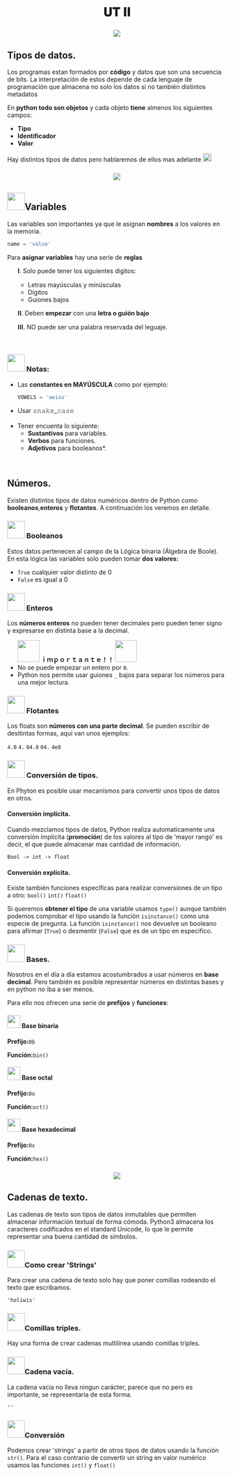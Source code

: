 <h1 align='center' > 𝐔𝐓 𝐈𝐈</h1>

<h3 align='center'><img src="https://64.media.tumblr.com/9e18b5b3fc323f9f9b79cfd950cdb246/ddd125b7d3b090e9-75/s400x600/b10388b1780146632827f5b2f95e0a17d1da8371.gifv"/> </h3>

<h2>Tipos de datos.</h2>
<p>Los programas estan formados por <b>código</b> y <b></b>datos que son una secuencia de bits. La interpretación de estos depende de cada lenguaje de programación que almacena no solo los datos si no también distintos metadatos</p>

<p> En <b>python todo son objetos</b> y cada objeto <b>tiene</b> almenos los siguientes campos: </p>
<ul style=' list-style-image: url(https://64.media.tumblr.com/e989512c04f78d9044b8521eac54bcaf/5326f244a7739283-e4/s75x75_c1/918d5791fd64f22dad1dec13fc43489aa3ba1f1d.gifv); ' >
    <li> <b>Tipo</b></li>
    <li> <b>Identificador</b></li>
     <li> <b>Valor</b></li>
</ul>
<p>Hay distintos tipos de datos pero hablaremos de ellos mas adelante <img width="20" src="https://web.archive.org/web/20091026100043im_/http://geocities.com/hellokitty_can/smile.gif"/>  </p>

<h3 align='center'><img src="https://64.media.tumblr.com/0ba6837d1f18265d1cb622617e5c7b5b/6498f69b85fa996f-b8/s400x600/72f1ee1d3ae9da1350e9d7fc10498521f416a1ef.gifv"/> </h3>

<h2><img width="40" src="https://64.media.tumblr.com/e989512c04f78d9044b8521eac54bcaf/5326f244a7739283-e4/s75x75_c1/918d5791fd64f22dad1dec13fc43489aa3ba1f1d.gifv"/>Variables</h2>
<p>Las variables son importantes ya que le asignan <b>nombres</b> a los valores en la memoria.</p>

```python
name = 'value'
```

<p>Para <b>asignar variables</b> hay una serie de <b>reglas</b> <ol> 𝐈. Solo puede tener los siguientes digitos: 
<ul>
<li>Letras mayúsculas y minúsculas </li>
<li>Dígitos </li>
<li>Guiones bajos</li>
</ul>
<p>𝐈𝐈. Deben <b>empezar</b> con una <b>letra o guión bajo</b></p>
<p>𝐈𝐈𝐈. NO puede ser una palabra reservada del leguaje.</p> 
</ol>

<br>

<h3><img width="40" src="https://64.media.tumblr.com/047cbcfd75fa8436a05117709730a7fd/56a8b33a30a474ba-7e/s100x200/e8150b8d88954e38aa097c2b072f4aa37de51ca3.gifv"/> Notas:</h3>

<ul style=' list-style-image: url(https://64.media.tumblr.com/8cbca649becf7e0ade94ef2333e53f89/5326f244a7739283-7b/s75x75_c1/93da5540c8e6c7de15f6fc031776aa480c634fcd.gifv);'>
<li>
Las <b>constantes en MAYÚSCULA</b> como por ejemplo:

```python
VOWELS = 'aeiou'
```
</li>

<li>
Usar 𝚜𝚗𝚊𝚔𝚎_𝚌𝚊𝚜𝚎
</li>
<br>
<li>
  Tener encuenta lo siguiente:
<ul>
    <li> <b>Sustantivos</b> para variables.</li>
    <li><b>Verbos</b> para funciones. </li>
    <li><b>Adjetivos</b> para booleanos*. </li>
</ul>
</li>
</ul>
<br>

<h2>Números.</h2>
<p>Existen distintos tipos de datos numéricos dentro de Python como <b>booleanos</b>,<b>enteros</b> y <b>flotantes</b>. A continuación los veremos en detalle.
</p>
<h3><img width="40" src="https://64.media.tumblr.com/e989512c04f78d9044b8521eac54bcaf/5326f244a7739283-e4/s75x75_c1/918d5791fd64f22dad1dec13fc43489aa3ba1f1d.gifv"/> Booleanos</h3>
<p>Estos datos pertenecen al campo de la Lógica binaria (Álgebra de Boole). En esta lógica las variables solo pueden tomar <b>dos valores:</b>
<ul>
<li><code>True</code> cualquier valor distinto de 0</li>
<li><code>False</code> es igual a 0</li> 
</ul>
</p>

<h3><img width="40" src="https://64.media.tumblr.com/e989512c04f78d9044b8521eac54bcaf/5326f244a7739283-e4/s75x75_c1/918d5791fd64f22dad1dec13fc43489aa3ba1f1d.gifv"/> Enteros</h3>
<p>Los <b>números enteros</b> no pueden tener decimales pero pueden tener signo y expresarse en distinta base a la decimal.
<ul><b><img width="50" src="https://images-wixmp-ed30a86b8c4ca887773594c2.wixmp.com/f/643ef1d4-6639-475b-ae06-a3bafad57cba/ddkggh6-9e40bba2-38f0-4ed5-b001-94978d32dc54.gif?token=eyJ0eXAiOiJKV1QiLCJhbGciOiJIUzI1NiJ9.eyJzdWIiOiJ1cm46YXBwOjdlMGQxODg5ODIyNjQzNzNhNWYwZDQxNWVhMGQyNmUwIiwiaXNzIjoidXJuOmFwcDo3ZTBkMTg4OTgyMjY0MzczYTVmMGQ0MTVlYTBkMjZlMCIsIm9iaiI6W1t7InBhdGgiOiJcL2ZcLzY0M2VmMWQ0LTY2MzktNDc1Yi1hZTA2LWEzYmFmYWQ1N2NiYVwvZGRrZ2doNi05ZTQwYmJhMi0zOGYwLTRlZDUtYjAwMS05NDk3OGQzMmRjNTQuZ2lmIn1dXSwiYXVkIjpbInVybjpzZXJ2aWNlOmZpbGUuZG93bmxvYWQiXX0.EeuTyFHTSzDgq60qzZTLcUv4Gs8sHXRbtgwnkU74DNc"/> ｉｍｐｏｒｔａｎｔｅ！！ </b><img width="50" src="https://images-wixmp-ed30a86b8c4ca887773594c2.wixmp.com/f/643ef1d4-6639-475b-ae06-a3bafad57cba/ddkggh6-9e40bba2-38f0-4ed5-b001-94978d32dc54.gif?token=eyJ0eXAiOiJKV1QiLCJhbGciOiJIUzI1NiJ9.eyJzdWIiOiJ1cm46YXBwOjdlMGQxODg5ODIyNjQzNzNhNWYwZDQxNWVhMGQyNmUwIiwiaXNzIjoidXJuOmFwcDo3ZTBkMTg4OTgyMjY0MzczYTVmMGQ0MTVlYTBkMjZlMCIsIm9iaiI6W1t7InBhdGgiOiJcL2ZcLzY0M2VmMWQ0LTY2MzktNDc1Yi1hZTA2LWEzYmFmYWQ1N2NiYVwvZGRrZ2doNi05ZTQwYmJhMi0zOGYwLTRlZDUtYjAwMS05NDk3OGQzMmRjNTQuZ2lmIn1dXSwiYXVkIjpbInVybjpzZXJ2aWNlOmZpbGUuZG93bmxvYWQiXX0.EeuTyFHTSzDgq60qzZTLcUv4Gs8sHXRbtgwnkU74DNc"/>
<li>No se puede empezar un entero por <code>0</code>.</li>
<li>Python nos permite usar guiones <code>_</code> bajos para separar los números para una mejor lectura.</li>

</ul>


</p>
<h3><img width="40" src="https://64.media.tumblr.com/e989512c04f78d9044b8521eac54bcaf/5326f244a7739283-e4/s75x75_c1/918d5791fd64f22dad1dec13fc43489aa3ba1f1d.gifv"/> Flotantes</h3>
<p>
Los floats son <b>números con una parte decimal</b>.
Se pueden escribir de desitintas formas, aqui van unos ejemplos:
</p>
<p>
<code>4.0</code>
<code>4.</code>
<code>04.0</code>
<code>04.</code>
<code>4e0</code>
</p>

<h3><img width="40" src="https://64.media.tumblr.com/e989512c04f78d9044b8521eac54bcaf/5326f244a7739283-e4/s75x75_c1/918d5791fd64f22dad1dec13fc43489aa3ba1f1d.gifv"/> Conversión de tipos.</h3>
<p>En Phyton es posible usar mecanísmos para convertir unos tipos de datos en otros.
</p>
<h4>Conversión implícita.</h4>
<p>
Cuando mezclamos tipos de datos, Python realiza automaticamente una conversión implícita (<b>promoción</b>) de los valores al tipo de 'mayor rango' es decir, el que puede almacenar mas cantidad de información.

<code>Bool -> int -> float</code>
</p>
<h4>Conversión explícita.</h4>
<p>
Existe también funciones específicas para realizar conversiones de un tipo a otro:
<code>bool()</code>
<code>int()</code>
<code>float()</code>

Si queremos <b>obtener el tipo</b> de una variable usamos <code>type()</code> aunque también podemos comprobar el tipo usando la función <code>isinstance()</code> como una especie de pregunta.
La función <code>isinstance()</code> nos devuelve un booleano para afirmar (<code>True</code>) o desmentir (<code>False</code>) que es de un tipo en especifico.

</p>

<h3><img width="40" src="https://64.media.tumblr.com/e989512c04f78d9044b8521eac54bcaf/5326f244a7739283-e4/s75x75_c1/918d5791fd64f22dad1dec13fc43489aa3ba1f1d.gifv"/> Bases.</h3>
<p>Nosotros en el día a día estamos acostumbrados a usar números en <b>base decimal</b>. Pero también es posible representar números en distintas bases y en python no iba a ser menos.</p>
<p>Para ello nos ofrecen una serie de <b>prefijos</b> y <b>funciones</b>:
</p>
<h4><img width="30" src="https://64.media.tumblr.com/8cbca649becf7e0ade94ef2333e53f89/5326f244a7739283-7b/s75x75_c1/93da5540c8e6c7de15f6fc031776aa480c634fcd.gifv"/>
Base binaria</h4>
<p><b>Prefijo:</b><code>0b</code>
</p>
<p><b>Función:</b><code>bin()</code>
</p>

<h4><img width="30" src="https://64.media.tumblr.com/8cbca649becf7e0ade94ef2333e53f89/5326f244a7739283-7b/s75x75_c1/93da5540c8e6c7de15f6fc031776aa480c634fcd.gifv"/>
Base octal</h4>
<p><b>Prefijo:</b><code>0o</code>
</p>
<p><b>Función:</b><code>oct()</code>
</p>

<h4><img width="30" src="https://64.media.tumblr.com/8cbca649becf7e0ade94ef2333e53f89/5326f244a7739283-7b/s75x75_c1/93da5540c8e6c7de15f6fc031776aa480c634fcd.gifv"/>
Base hexadecimal</h4>
<p><b>Prefijo:</b><code>0x</code>
</p>
<p><b>Función:</b><code>hex()</code>
</p>

<h3 align='center'><img src="https://64.media.tumblr.com/7616076010fff423ef662d3544e45471/dea8bb6ec17cca23-a4/s400x600/40f9f7d53766a6bbee1d90e9feb58cdf7a4a4d4c.gifv"/> </h3>

<h2>Cadenas de texto.</h2>
<p>Las cadenas de texto son tipos de datos inmutables que permiten almacenar información textual de forma cómoda.
Python3 almacena los caracteres codificados en el standard Unicode, lo que le permite representar una buena cantidad de símbolos.</p>
<h3><img width="40" src="https://64.media.tumblr.com/e989512c04f78d9044b8521eac54bcaf/5326f244a7739283-e4/s75x75_c1/918d5791fd64f22dad1dec13fc43489aa3ba1f1d.gifv"/>Como crear 'Strings'</h3>
<p>Para crear una cadena de texto solo hay que poner comillas rodeando el texto que escribamos.</p>
<p><code>'holiwis'</code></p>

<h3><img width="40" src="https://64.media.tumblr.com/e989512c04f78d9044b8521eac54bcaf/5326f244a7739283-e4/s75x75_c1/918d5791fd64f22dad1dec13fc43489aa3ba1f1d.gifv"/>Comillas triples.</h3>
<p>Hay una forma de crear cadenas multilínea usando comillas triples.
</p>

<h3><img width="40" src="https://64.media.tumblr.com/e989512c04f78d9044b8521eac54bcaf/5326f244a7739283-e4/s75x75_c1/918d5791fd64f22dad1dec13fc43489aa3ba1f1d.gifv"/>Cadena vacía.</h3>
<p>La cadena vacia no lleva ningun carácter, parece que no pero es importante, se representaria de esta forma.</p>
<p><code>''</code></p>

<h3><img width="40" src="https://64.media.tumblr.com/e989512c04f78d9044b8521eac54bcaf/5326f244a7739283-e4/s75x75_c1/918d5791fd64f22dad1dec13fc43489aa3ba1f1d.gifv"/>Conversión</h3>
<p>Podemos crear 'strings' a partir de otros tipos de datos usando la función <code>str()</code>. Para el caso contrario de convertir un string en valor numérico usamos las funciones <code>int()</code> y  <code>float()</code></p>
